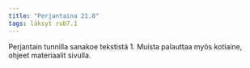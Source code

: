 ```yaml
---
title: "Perjantaina 21.8"
tags: läksyt rub7.1
---
```


Perjantain tunnilla sanakoe tekstistä 1. Muista palauttaa myös kotiaine, ohjeet materiaalit sivulla.